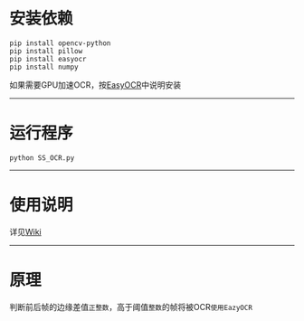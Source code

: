 # 安装依赖
```
pip install opencv-python
pip install pillow
pip install easyocr
pip install numpy
```
如果需要GPU加速OCR，按[EasyOCR](https://github.com/JaidedAI/EasyOCR)中说明安装
***
# 运行程序
```
python SS_OCR.py
```
***
# 使用说明
详见[Wiki](https://github.com/op200/Simple_Subtitle_OCR/wiki)
***
# 原理
判断前后帧的边缘差值`正整数`，高于阈值`整数`的帧将被OCR`使用EazyOCR`

